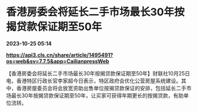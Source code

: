 # 香港房委会将延长二手市场最长30年按揭贷款保证期至50年

**2023-10-25 05:14**

**https://api3.cls.cn/share/article/1495491?os=web&sv=7.7.5&app=CailianpressWeb**

【香港房委会将延长二手市场最长30年按揭贷款保证期至50年】财联社10月25日电，香港特区行政长官李家超今日表示，特区政府会优化公营房屋系统建设。其中，香港房屋委员会将会放宽资助出售单位按揭贷款保证的安排，包括延长二手市场最长30年按揭贷款保证期至50年，让买家可获得年期更长的按揭贷款，有助单位流转。